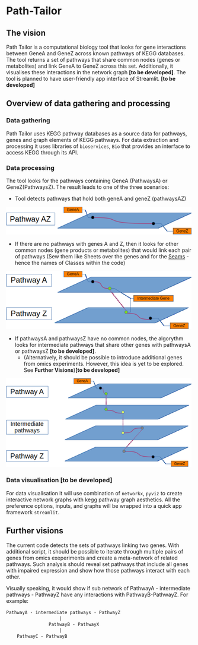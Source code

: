 # Path-Tailor

## The vision
Path Tailor is a computational biology tool that looks for gene interactions between 
GeneA and GeneZ across known pathways of KEGG databases. The tool returns a set of pathways 
that share common nodes (genes or metabolites) and link GeneA to GeneZ across this set. Additionally,
it visualises these interactions in the network graph **[to be developed]**. The tool is planned to have user-friendly app interface
of Streamlit. **[to be developed]**

## Overview of data gathering and processing
### Data gathering 
Path Tailor uses KEGG pathway databases as a source data for pathways, genes and graph elements of KEGG pathways.
For data extraction and processing it uses libraries of `bioservices`, `Bio` that provides an interface to access 
KEGG through its API.

### Data processing
The tool looks for the pathways containing GeneA (PathwaysA) or GeneZ(PathwaysZ). 
The result leads to one of the three scenarios:
- Tool detects pathways that hold both geneA and geneZ (pathwaysAZ)

<img src='docs/img/CASE_AZ_pathway.png' width=500vw>

- If there are no pathways with genes A and Z, then it looks for other common nodes (gene products or metabolites) 
that would link each pair of pathways (Sew them like Sheets over the genes and for the [Seams](https://www.merriam-webster.com/dictionary/seam) - hence the names of Classes within the code)

<img src='docs/img/CASE_intermediate_genes.png' width=500vw>

- If pathwaysA and pathwaysZ have no common nodes, the algorythm looks for intermediate pathways that 
share other genes with pathwaysA or pathwaysZ **[to be developed]**.
  - (Alternatively, it should be possible to introduce additional genes from omics experiments. However, 
  this idea is yet to be explored. See **Further Visions**)**[to be developed]**
  
  
<img src='docs/img/CASE_intermediate_pathways.png' width=500vw>

### Data visualisation **[to be developed]**
For data visualisation it will use combination of `networkx`, `pyviz` to create interactive network graphs with 
kegg pathway graph aesthetics. All the preference options, inputs, and graphs will be wrapped into a 
quick app framework `streamlit`.

## Further visions

The current code detects the sets of pathways linking two genes.
With additional script, it should be possible to iterate through multiple pairs of genes from omics exeperiments 
and create a meta-network of related pathways. Such analysis should reveal set pathways
that include all genes with impaired expression and show how those pathways 
interact with each other. 

Visually speaking, it would show if sub network 
of PathwayA - intermediate pathways - PathwayZ have any interactions with PathwayB-PathwayZ. 
For example:

```
PathwayA - intermediate pathways - PathwayZ
                    | 
                PathwayB - PathwayX
                    |
    PathwayC - PathwayB
```


